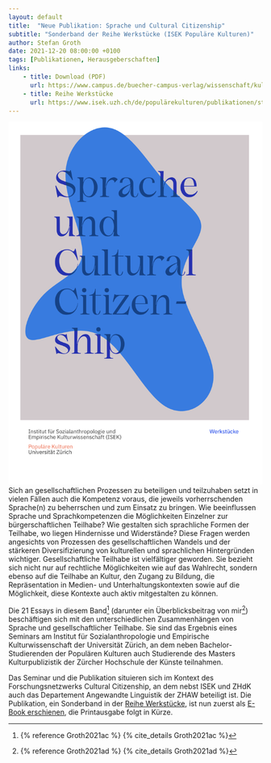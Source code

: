 ```yaml
---
layout: default
title:  "Neue Publikation: Sprache und Cultural Citizenship"
subtitle: "Sonderband der Reihe Werkstücke (ISEK Populäre Kulturen)"
author: Stefan Groth
date: 2021-12-20 08:00:00 +0100
tags: [Publikationen, Herausgeberschaften]
links:
    - title: Download (PDF)
      url: https://www.campus.de/buecher-campus-verlag/wissenschaft/kulturwissenschaften/vernetzt_entgrenzt_prekaer-15632.html
    - title: Reihe Werkstücke
      url: https://www.isek.uzh.ch/de/populärekulturen/publikationen/studpublikationen/werkstuecke.html
---
```

![Cover](/assets/img/cc.png "Cover Cultural Citizenship")
Sich an gesellschaftlichen Prozessen zu beteiligen und teilzuhaben setzt in vielen Fällen auch die Kompetenz voraus, die jeweils vorherrschenden Sprache(n) zu beherrschen und zum Einsatz zu bringen. Wie beeinflussen Sprache und Sprachkompetenzen die Möglichkeiten Einzelner zur bürgerschaftlichen Teilhabe? Wie gestalten sich sprachliche Formen der Teilhabe, wo liegen Hindernisse und Widerstände? Diese Fragen werden angesichts von Prozessen des gesellschaftlichen Wandels und der stärkeren Diversifizierung von kulturellen und sprachlichen Hintergründen wichtiger. Gesellschaftliche Teilhabe ist vielfältiger geworden. Sie bezieht sich nicht nur auf rechtliche Möglichkeiten wie auf das Wahlrecht, sondern ebenso auf die Teilhabe an Kultur, den Zugang zu Bildung, die Repräsentation in Medien- und Unterhaltungskontexten sowie auf die Möglichkeit, diese Kontexte auch aktiv mitgestalten zu können. 

Die 21 Essays in diesem Band[^1] (darunter ein Überblicksbeitrag von mir[^2]) beschäftigen sich mit den unterschiedlichen Zusammenhängen von Sprache und gesellschaftlicher Teilhabe. Sie sind das Ergebnis eines Seminars am Institut für Sozialanthropologie und Empirische Kulturwissenschaft der Universität Zürich, an dem neben Bachelor-Studierenden der Populären Kulturen auch Studierende des Masters Kulturpublizistik der Zürcher Hochschule der Künste teilnahmen.

Das Seminar und die Publikation situieren sich im Kontext des Forschungsnetzwerks Cultural Citizenship, an dem nebst ISEK und ZHdK auch das Departement Angewandte Linguistik der ZHAW beteiligt ist. Die Publikation, ein Sonderband in der [Reihe Werkstücke](https://www.isek.uzh.ch/de/populärekulturen/publikationen/studpublikationen/werkstuecke.html), ist nun zuerst als [E-Book erschienen](link), die Printausgabe folgt in Kürze.

[^1]: {% reference Groth2021ac %} {% cite_details Groth2021ac %}
[^2]: {% reference Groth2021ad %} {% cite_details Groth2021ad %}